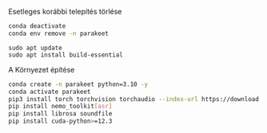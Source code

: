 Esetleges korábbi telepítés törlése

```bash
conda deactivate
conda env remove -n parakeet
```

```
sudo apt update
sudo apt install build-essential
```

A Környezet építése

```bash
conda create -n parakeet python=3.10 -y
conda activate parakeet
pip3 install torch torchvision torchaudio --index-url https://download.pytorch.org/whl/cu121
pip install nemo_toolkit[asr]
pip install librosa soundfile
pip install cuda-python>=12.3
```
